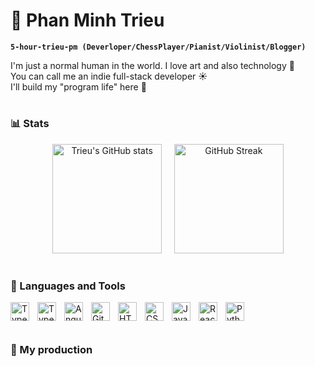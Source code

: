 # 🗿 Phan Minh Trieu

**`5-hour-trieu-pm (Deverloper/ChessPlayer/Pianist/Violinist/Blogger)`**

<p>I'm just a normal human in the world. I love art and also technology 🎨 <br />
You can call me an indie full-stack developer ☀️ <br />
I'll build my "program life" here 🌠</p>

#

### 📊 Stats

<p align="center">
  <img src="https://github-readme-stats.vercel.app/api?username=phanminhtrieu&show_icons=true&theme=gruvbox" alt="Trieu's GitHub stats" height="175"/>
  &nbsp;&nbsp;&nbsp;
  <img src="https://streak-stats.demolab.com?user=phanminhtrieu&theme=gruvbox&border_radius=4.5" alt="GitHub Streak" height="175"/>
</p>

#

### 🧰 Languages and Tools
<div style="padding-bottom:10px;">
<img align="left" alt="TypeScript" width="30px" style="padding-right:10px;" src="https://cdn.jsdelivr.net/gh/devicons/devicon@latest/icons/csharp/csharp-plain.svg" />
<img align="left" alt="TypeScript" width="30px" style="padding-right:10px;" src="https://cdn.jsdelivr.net/gh/devicons/devicon/icons/typescript/typescript-plain.svg" />
<img align="left" alt="Angular" width="30px" style="padding-right:10px;" src="https://cdn.jsdelivr.net/gh/devicons/devicon/icons/angularjs/angularjs-plain.svg" />
<img align="left" alt="Git" width="30px" style="padding-right:10px;" src="https://cdn.jsdelivr.net/gh/devicons/devicon/icons/git/git-original.svg" />
<img align="left" alt="HTML" width="30px" style="padding-right:10px;" src="https://cdn.jsdelivr.net/gh/devicons/devicon/icons/html5/html5-plain.svg" />
<img align="left" alt="CSS" width="30px" style="padding-right:10px;" src="https://cdn.jsdelivr.net/gh/devicons/devicon/icons/css3/css3-plain.svg" />
<img align="left" alt="JavaScript" width="30px" style="padding-right:10px;" src="https://cdn.jsdelivr.net/gh/devicons/devicon/icons/javascript/javascript-plain.svg" />
<img align="left" alt="React" width="30px" style="padding-right:10px;" src="https://cdn.jsdelivr.net/gh/devicons/devicon/icons/react/react-original.svg" />
<img align="left" alt="Python" width="30px" style="padding-right:10px;" src="https://cdn.jsdelivr.net/gh/devicons/devicon/icons/python/python-plain.svg" />
<br />
</div>

#

### 📜 My production
